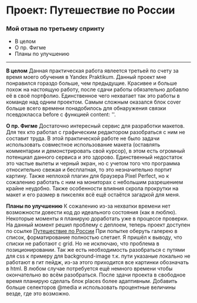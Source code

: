 # Проект: Путешествие по России

### Мой отзыв по третьему спринту
* В целом
* О пр. Фигме
* Планы по улучшению

------

**В целом**
Данная практическая работа явлеется третьей по счету за время моего обучения в Yandex Praktikum. Данный проект мне понравился гораздо больше, чем предыдущие. Красивее и больше похож на настоящую работу, после сдачи работы обязательно добавлю её в своё портфолио. Единственное чего нехватает так это работы в команде над одним проектом. Самым сложным оказался блок cover больше всего времени понадобилось для обнаружения связки псевдокласса before c функцией content: ''.

**О пр. Фигме**
Достаточно интересный сервис для разработки макетов. Для тех кто работал с графическим редактором разобраться с ним не составит труда. В этой практической работе не было задачи использовать совместное использование макета (оставлять комментарии и демонстрировать свой курсор), в этом есть огромный потенциал данного сервиса и это здорово. Единственный недостаток это частые вылеты и черный экран, но с учетом того что программа относительно свежая и бесплатная, то это незначительно портит картину. Также неплохой плагин для браузера Pixel Perfect, но к сожалению работать с ним на мониторах с небольшим разрешением крайне неудобно. Также особенности влияния скрола прокрутки на макет и его размер в пикселях всё ещё остаётся загадкой для меня.

**Планы по улучшению**
К сожалению из-за нехватки времени нет возможности довести код до идеального состояния (как я люблю). Некоторые моменты я планирую доработать уже в процессе проверки. На данный момент решил проблему с деплоем, теперь проект доступен  по ссылке [Путешествие по России](https://vova-iz-tambova.github.io/russian-travel/) При попытке оберуть галерею в список, форматирование полностью слетает. Я пришёл к выводу, что списки не работают с grid. Но не исключаю, что проблема в позиционировании. Так же есть необходимость разобраться с путями для css к примеру для background-image т.к. пути указаные локально не работают в гит пейдж, из-за этого приходится все картинки обозначать в html. В любом случае потребуется ещё немного времени чтобы окончательно во всём разобраться. После здачи проекта в свободное время планирую сделать блок places более адаптивным. Добавить больше селекторов @media и использовать процентные величины везде, где это возможно.